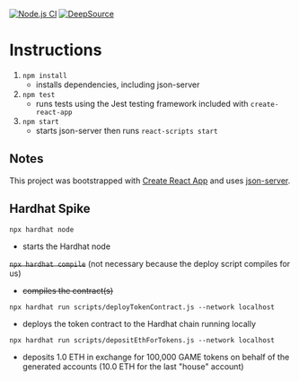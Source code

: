 [![Node.js CI](https://github.com/jduffey/roulette-react/actions/workflows/node.js.yml/badge.svg?branch=main)](https://github.com/jduffey/roulette-react/actions/workflows/node.js.yml)
[![DeepSource](https://deepsource.io/gh/jduffey/roulette-react.svg/?label=active+issues&show_trend=true&token=oBR3ln1gv1ugsjCE4f7yBgvH)](https://deepsource.io/gh/jduffey/roulette-react/)

# Instructions

1. `npm install`
   - installs dependencies, including json-server
1. `npm test`
   - runs tests using the Jest testing framework included with `create-react-app`
1. `npm start`
   - starts json-server then runs `react-scripts start` 

## Notes

This project was bootstrapped with [Create React App](https://github.com/facebook/create-react-app) and uses [json-server](https://github.com/typicode/json-server).

## Hardhat Spike

`npx hardhat node`
- starts the Hardhat node

~~`npx hardhat compile`~~ (not necessary because the deploy script compiles for us)
- ~~compiles the contract(s)~~

`npx hardhat run scripts/deployTokenContract.js --network localhost`
- deploys the token contract to the Hardhat chain running locally

`npx hardhat run scripts/depositEthForTokens.js --network localhost`
- deposits 1.0 ETH in exchange for 100,000 GAME tokens on behalf of the generated accounts (10.0 ETH for the last "house" account)